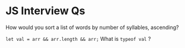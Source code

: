 # JS Interview Qs

How would you sort a list of words by number of syllables, ascending?

`let val = arr && arr.length && arr;` What is `typeof val` ?













